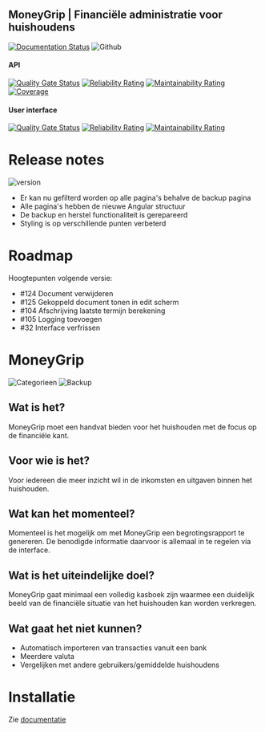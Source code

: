 ## MoneyGrip | Financiële administratie voor huishoudens

[![Documentation Status](https://readthedocs.org/projects/moneygrip/badge/?version=latest)](https://moneygrip.readthedocs.io/nl/latest/?badge=latest)
![Github](https://img.shields.io/github/license/wesmaster/moneygrip.svg?style=flat)

#### API
[![Quality Gate Status](https://sonarcloud.io/api/project_badges/measure?project=MoneyGrip_api&metric=alert_status)](https://sonarcloud.io/dashboard?id=MoneyGrip_api)
[![Reliability Rating](https://sonarcloud.io/api/project_badges/measure?project=MoneyGrip_api&metric=reliability_rating)](https://sonarcloud.io/dashboard?id=MoneyGrip_api)
[![Maintainability Rating](https://sonarcloud.io/api/project_badges/measure?project=MoneyGrip_api&metric=sqale_rating)](https://sonarcloud.io/dashboard?id=MoneyGrip_api)
[![Coverage](https://sonarcloud.io/api/project_badges/measure?project=MoneyGrip_api&metric=coverage)](https://sonarcloud.io/dashboard?id=MoneyGrip_api)

#### User interface
[![Quality Gate Status](https://sonarcloud.io/api/project_badges/measure?project=MoneyGrip_web&metric=alert_status)](https://sonarcloud.io/dashboard?id=MoneyGrip_web)
[![Reliability Rating](https://sonarcloud.io/api/project_badges/measure?project=MoneyGrip_web&metric=reliability_rating)](https://sonarcloud.io/dashboard?id=MoneyGrip_web)
[![Maintainability Rating](https://sonarcloud.io/api/project_badges/measure?project=MoneyGrip_web&metric=sqale_rating)](https://sonarcloud.io/dashboard?id=MoneyGrip_web)

# Release notes
![version](https://img.shields.io/github/tag/wesmaster/moneygrip.svg?colorB=607D8B&label=version&style=flat)
- Er kan nu gefilterd worden op alle pagina's behalve de backup pagina
- Alle pagina's hebben de nieuwe Angular structuur
- De backup en herstel functionaliteit is gerepareerd
- Styling is op verschillende punten verbeterd

# Roadmap

Hoogtepunten volgende versie:

- #124 Document verwijderen
- #125 Gekoppeld document tonen in edit scherm
- #104 Afschrijving laatste termijn berekening
- #105 Logging toevoegen
- #32 Interface verfrissen

# MoneyGrip
![Categorieen](https://raw.github.com/wesmaster/moneygrip/develop/Categorieen.png)
![Backup](https://raw.github.com/wesmaster/moneygrip/develop/Backup.png)
## Wat is het?
MoneyGrip moet een handvat bieden voor het huishouden met de focus op de financiële kant.

## Voor wie is het?
Voor iedereen die meer inzicht wil in de inkomsten en uitgaven binnen het huishouden.

## Wat kan het momenteel?
Momenteel is het mogelijk om met MoneyGrip een begrotingsrapport te genereren. De benodigde informatie daarvoor is allemaal in te regelen via de interface.

## Wat is het uiteindelijke doel?
MoneyGrip gaat minimaal een volledig kasboek zijn waarmee een duidelijk beeld van de financiële situatie van het huishouden kan worden verkregen.

## Wat gaat het niet kunnen?
- Automatisch importeren van transacties vanuit een bank
- Meerdere valuta
- Vergelijken met andere gebruikers/gemiddelde huishoudens

# Installatie
Zie [documentatie](https://moneygrip.readthedocs.io/nl/latest/installatie/voorbereiding.html)


